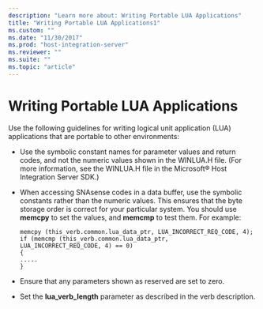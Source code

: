 ```yaml
---
description: "Learn more about: Writing Portable LUA Applications"
title: "Writing Portable LUA Applications1"
ms.custom: ""
ms.date: "11/30/2017"
ms.prod: "host-integration-server"
ms.reviewer: ""
ms.suite: ""
ms.topic: "article"
---
```

# Writing Portable LUA Applications
Use the following guidelines for writing logical unit application (LUA) applications that are portable to other environments:  
  
-   Use the symbolic constant names for parameter values and return codes, and not the numeric values shown in the WINLUA.H file. (For more information, see the WINLUA.H file in the Microsoft® Host Integration Server SDK.)  
  
-   When accessing SNAsense codes in a data buffer, use the symbolic constants rather than the numeric values. This ensures that the byte storage order is correct for your particular system. You should use **memcpy** to set the values, and **memcmp** to test them. For example:  
  
    ```  
    memcpy (this_verb.common.lua_data_ptr, LUA_INCORRECT_REQ_CODE, 4);  
    if (memcmp (this_verb.common.lua_data_ptr,  
    LUA_INCORRECT_REQ_CODE, 4) == 0)  
    {  
    .....  
    }  
    ```  
  
-   Ensure that any parameters shown as reserved are set to zero.  
  
-   Set the **lua_verb_length** parameter as described in the verb description.
